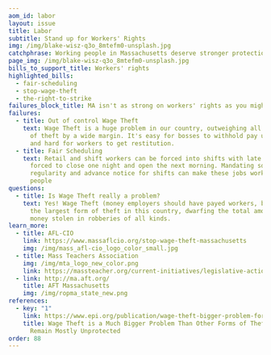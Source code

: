 ```yaml
---
aom_id: labor
layout: issue
title: Labor
subtitle: Stand up for Workers' Rights
img: /img/blake-wisz-q3o_8mtefm0-unsplash.jpg
catchphrase: Working people in Massachusetts deserve stronger protections
page_img: /img/blake-wisz-q3o_8mtefm0-unsplash.jpg
bills_to_support_title: Workers' rights
highlighted_bills:
  - fair-scheduling
  - stop-wage-theft
  - the-right-to-strike
failures_block_title: MA isn't as strong on workers' rights as you might expect
failures:
  - title: Out of control Wage Theft
    text: Wage Theft is a huge problem in our country, outweighing all other types
      of theft by a wide margin. It's easy for bosses to withhold pay unfairly,
      and hard for workers to get restitution.
  - title: Fair Scheduling
    text: Retail and shift workers can be forced into shifts with late notice, or
      forced to close one night and open the next morning. Mandating some
      regularity and advance notice for shifts can make these jobs workable for
      people
questions:
  - title: Is Wage Theft really a problem?
    text: Yes! Wage Theft (money employers should have payed workers, but didn't) is
      the largest form of theft in this country, dwarfing the total amount of
      money stolen in robberies of all kinds.
learn_more:
  - title: AFL-CIO
    link: https://www.massaflcio.org/stop-wage-theft-massachusetts
    img: /img/mass_afl-cio_logo_color_small.jpg
  - title: Mass Teachers Association
    img: /img/mta_logo_new_color.png
    link: https://massteacher.org/current-initiatives/legislative-action
  - link: http://ma.aft.org/
    title: AFT Massachusetts
    img: /img/ropma_state_new.png
references:
  - key: "1"
    link: https://www.epi.org/publication/wage-theft-bigger-problem-forms-theft-workers/
    title: Wage Theft is a Much Bigger Problem Than Other Forms of Theft—But Workers
      Remain Mostly Unprotected
order: 88
---
```

